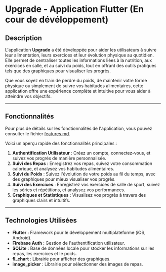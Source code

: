 # Upgrade - Application Flutter (En cour de dévéloppement)

## Description

L'application **Upgrade** a été développée pour aider les utilisateurs à suivre leur alimentation, leurs exercices et leur évolution physique au quotidien. Elle permet de centraliser toutes les informations liées à la nutrition, aux exercices en salle, et au suivi du poids, tout en offrant des outils pratiques tels que des graphiques pour visualiser les progrès.

Que vous soyez en train de perdre du poids, de maintenir votre forme physique ou simplement de suivre vos habitudes alimentaires, cette application offre une expérience complète et intuitive pour vous aider à atteindre vos objectifs.

---

## Fonctionnalités

Pour plus de détails sur les fonctionnalités de l'application, vous pouvez consulter le fichier [features.md](./features.md).

Voici un aperçu rapide des fonctionnalités principales :

1. **Authentification Utilisateur** : Créez un compte, connectez-vous, et suivez vos progrès de manière personnalisée.
2. **Suivi des Repas** : Enregistrez vos repas, suivez votre consommation calorique, et analysez vos habitudes alimentaires.
3. **Suivi du Poids** : Suivez l'évolution de votre poids au fil du temps, avec des graphiques pour mieux visualiser vos progrès.
4. **Suivi des Exercices** : Enregistrez vos exercices de salle de sport, suivez les séries et répétitions, et analysez vos performances.
5. **Graphiques et Statistiques** : Visualisez vos progrès à travers des graphiques clairs et intuitifs.

---

## Technologies Utilisées

* **Flutter** : Framework pour le développement multiplateforme (iOS, Android).
* **Firebase Auth** : Gestion de l'authentification utilisateur.
* **SQLite** : Base de données locale pour stocker les informations sur les repas, les exercices et le poids.
* **fl\_chart** : Librairie pour afficher des graphiques.
* **image\_picker** : Librairie pour sélectionner des images de repas.